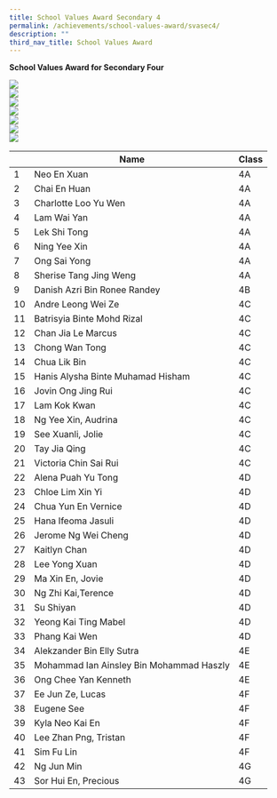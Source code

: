 ```yaml
---
title: School Values Award Secondary 4
permalink: /achievements/school-values-award/svasec4/
description: ""
third_nav_title: School Values Award
---
```

**School Values Award for Secondary Four**

![](/images/svasec402.jpg)<br>
![](/images/svasec403.jpg)<br>
![](/images/svasec404.jpg)<br>
![](/images/svasec405.jpg)<br>
![](/images/svasec406.jpg)<br>
![](/images/svasec407.jpg)<br>
![](/images/svasec408.jpg)<br>

|| Name | Class |
|-|-------  | -------- |
|1|Neo En Xuan|4A|
|2|Chai En Huan|4A|
|3|Charlotte Loo Yu Wen|4A|
|4|Lam Wai Yan|4A|
|5|Lek Shi Tong|4A|
|6|Ning Yee Xin|4A|
|7|Ong Sai Yong|4A|
|8|Sherise Tang Jing Weng|4A|
|9|Danish Azri Bin Ronee Randey|4B|
|10|Andre Leong Wei Ze|4C|
|11|Batrisyia Binte Mohd Rizal|4C|
|12|Chan Jia Le Marcus|4C|
|13|Chong Wan Tong|4C|
|14|Chua Lik Bin|4C|
|15|Hanis Alysha Binte Muhamad Hisham|4C|
|16|Jovin Ong Jing Rui|4C|
|17|Lam Kok Kwan|4C|
|18|Ng Yee Xin, Audrina|4C|
|19|See Xuanli, Jolie |4C|
|20|Tay Jia Qing|4C|
|21|Victoria Chin Sai Rui|4C|
|22|Alena Puah Yu Tong|4D|
|23|Chloe Lim Xin Yi|4D|
|24|Chua Yun En Vernice|4D|
|25|Hana Ifeoma Jasuli|4D|
|26|Jerome Ng Wei Cheng|4D|
|27|Kaitlyn Chan|4D|
|28|Lee Yong Xuan|4D|
|29|Ma Xin En, Jovie|4D|
|30|Ng Zhi Kai,Terence|4D|
|31|Su Shiyan|4D|
|32|Yeong Kai Ting Mabel|4D|
|33|Phang Kai Wen|4D|
|34|Alekzander Bin Elly Sutra|4E|
|35|Mohammad Ian Ainsley Bin Mohammad Haszly|4E|
|36|Ong Chee Yan Kenneth|4E|
|37|Ee Jun Ze, Lucas|4F|
|38|Eugene See|4F|
|39|Kyla Neo Kai En|4F|
|40|Lee Zhan Png, Tristan|4F|
|41|Sim Fu Lin|4F|
|42|Ng Jun Min|4G|
|43|Sor Hui En, Precious|4G|



